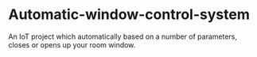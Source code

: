 # Automatic-window-control-system
An IoT project which automatically based on a number of parameters, closes or opens up your room window.

